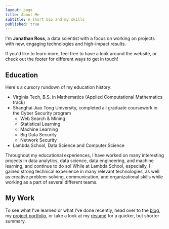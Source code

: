 ```yaml
---
layout: page
title: About Me
subtitle: A short bio and my skills
published: true
---
```

I'm **Jonathan Ross**, a data scientist with a focus on working on projects with new, engaging technologies and high-impact results.

If you'd like to learn more, feel free to have a look around the website, or check out the footer for different ways to get in touch!

## Education

Here's a cursory rundown of my education history:

- Virginia Tech, B.S. in Mathematics (Applied Computational Mathematics track)
- Shanghai Jiao Tong University, completed all graduate coursework in the Cyber Security program
    - Web Search & Mining
    - Statistical Learning
    - Machine Learning
    - Big Data Security
    - Network Security
- Lambda School, Data Science and Computer Science

Throughout my educational experiences, I have worked on many interesting projects in data analytics, data science, data engineering, and machine learning, and continue to do so! While at Lambda School, especially, I gained strong technical experience in many relevant technologies, as well as creative problem-solving, communication, and organizational skills while working as a part of several different teams.

## My Work

To see what I've learned or what I've done recently, head over to the [blog](https://jwross24.github.io/), my [project portfolio](https://jwross24.github.io/projects), or take a look at my [résumé](https://jwross24.github.io/resume) for a quicker, but shorter summary.